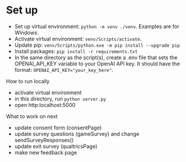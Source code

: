 # Set up
- Set up virtual environment: `python -m venv ./venv`. Examples are for Windows.
- Activate virtual environment: `venv/Scripts/activate`.
- Update pip: `venv/Scripts/python.exe -m pip install --upgrade pip`
- Install packages: `pip install -r requirements.txt`
- In the same directory as the script(s), create a .env file that sets the OPENAI_API_KEY variable to your OpenAI API key. It should have the format: `OPENAI_API_KEY="your_key_here"`.

How to run locally
- activate virtual environment
- in this directory, run `python server.py`
- open http:localhost:5000

What to work on next
- update consent form (consentPage)
- update survey questions (gameSurvey) and change sendSurveyResponses()
- update exit survey (qualtricsPage)
- make new feedback page
